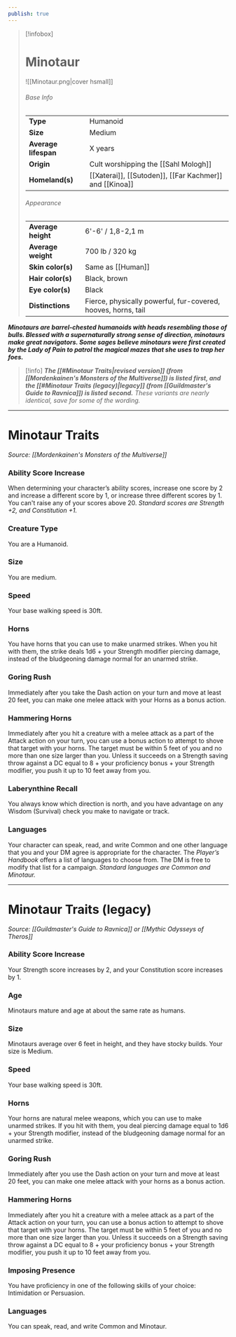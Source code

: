 ```yaml
---
publish: true
---
```

> [!infobox]
> # Minotaur
> ![[Minotaur.png|cover hsmall]]
> ###### Base Info
> | | |  
> |---|---|  
> | **Type** | Humanoid |
> | **Size** | Medium |
> | **Average lifespan** | X years |
> | **Origin** | Cult worshipping the [[Sahl Mologh]] |
> | **Homeland(s)** | [[Xaterai]], [[Sutoden]], [[Far Kachmer]] and [[Kinoa]] |
> ###### Appearance
> | | |  
> |---|---|  
> | **Average height** | 6'-6' / 1,8-2,1 m |
> | **Average weight** | 700 lb / 320 kg |
> | **Skin color(s)** | Same as [[Human]] |
> | **Hair color(s)** | Black, brown |
> | **Eye color(s)** | Black |
> | **Distinctions** | Fierce, physically powerful, fur-covered, hooves, horns, tail |

***Minotaurs are barrel-chested humanoids with heads resembling those of bulls. Blessed with a supernaturally strong sense of direction, minotaurs make great navigators. Some sages believe minotaurs were first created by the Lady of Pain to patrol the magical mazes that she uses to trap her foes.***

> [!info]
> ***The [[#Minotaur Traits|revised version]] (from [[Mordenkainen's Monsters of the Multiverse]]) is listed first, and the [[#Minotaur Traits (legacy)|legacy]] (from [[Guildmaster's Guide to Ravnica]]) is listed second.***
> *These variants are nearly identical, save for some of the wording.* 

***
# Minotaur Traits
*Source: [[Mordenkainen's Monsters of the Multiverse]]*
### Ability Score Increase
When determining your character’s ability scores, increase one score by 2 and increase a different score by 1, or increase three different scores by 1. You can't raise any of your scores above 20.
*Standard scores are Strength +2, and Constitution +1.*
### Creature Type
You are a Humanoid.
### Size
You are medium.
### Speed
Your base walking speed is 30ft.
### Horns
You have horns that you can use to make unarmed strikes. When you hit with them, the strike deals 1d6 + your Strength modifier piercing damage, instead of the bludgeoning damage normal for an unarmed strike.
### Goring Rush
Immediately after you take the Dash action on your turn and move at least 20 feet, you can make one melee attack with your Horns as a bonus action.
### Hammering Horns
Immediately after you hit a creature with a melee attack as a part of the Attack action on your turn, you can use a bonus action to attempt to shove that target with your horns. The target must be within 5 feet of you and no more than one size larger than you. Unless it succeeds on a Strength saving throw against a DC equal to 8 + your proficiency bonus + your Strength modifier, you push it up to 10 feet away from you.
### Laberynthine Recall
You always know which direction is north, and you have advantage on any Wisdom (Survival) check you make to navigate or track.
### Languages
Your character can speak, read, and write Common and one other language that you and your DM agree is appropriate for the character. The _Player’s Handbook_ offers a list of languages to choose from. The DM is free to modify that list for a campaign.
*Standard languages are Common and Minotaur.*
***
# Minotaur Traits (legacy)
*Source: [[Guildmaster's Guide to Ravnica]] or [[Mythic Odysseys of Theros]]*
### Ability Score Increase
Your Strength score increases by 2, and your Constitution score increases by 1.
### Age
Minotaurs mature and age at about the same rate as humans.
### Size
Minotaurs average over 6 feet in height, and they have stocky builds. Your size is Medium.
### Speed
Your base walking speed is 30ft.
### Horns
Your horns are natural melee weapons, which you can use to make unarmed strikes. If you hit with them, you deal piercing damage equal to 1d6 + your Strength modifier, instead of the bludgeoning damage normal for an unarmed strike.
### Goring Rush
Immediately after you use the Dash action on your turn and move at least 20 feet, you can make one melee attack with your horns as a bonus action.
### Hammering Horns
Immediately after you hit a creature with a melee attack as a part of the Attack action on your turn, you can use a bonus action to attempt to shove that target with your horns. The target must be within 5 feet of you and no more than one size larger than you. Unless it succeeds on a Strength saving throw against a DC equal to 8 + your proficiency bonus + your Strength modifier, you push it up to 10 feet away from you.
### Imposing Presence
You have proficiency in one of the following skills of your choice: Intimidation or Persuasion.
### Languages
You can speak, read, and write Common and Minotaur.